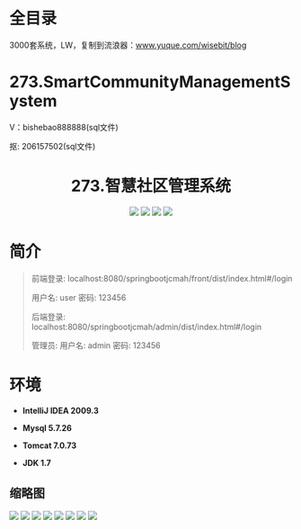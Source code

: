 # 全目录

3000套系统，LW，复制到流浪器：www.yuque.com/wisebit/blog

# 273.SmartCommunityManagementSystem

<p>V：bishebao888888(sql文件)</p>
<p>抠: 206157502(sql文件)</p>

<p><h1 align="center">273.智慧社区管理系统</h1></p>


<p align="center">
	<img src="https://img.shields.io/badge/jdk-1.7-orange.svg"/>
    <img src="https://img.shields.io/badge/springboot-3.x-lightgrey.svg"/>
    <img src="https://img.shields.io/badge/vue-3.x-blue.svg"/>
    <img src="https://img.shields.io/badge/mybatis-5.x-yellow.svg"/>
</p>

# 简介
>
> 
> 
> 前端登录: localhost:8080/springbootjcmah/front/dist/index.html#/login
> 
> 用户名: user  密码: 123456
>
> 后端登录: localhost:8080/springbootjcmah/admin/dist/index.html#/login
>
> 管理员: 用户名: admin  密码: 123456
>



# 环境

- <b>IntelliJ IDEA 2009.3</b>

- <b>Mysql 5.7.26</b>

- <b>Tomcat 7.0.73</b>

- <b>JDK 1.7</b>




## 缩略图

![](https://bitwise.oss-cn-heyuan.aliyuncs.com/2024/9/10/1619af83-9d15-4923-a2cf-8c1b9d68b0d3.png)
![](https://bitwise.oss-cn-heyuan.aliyuncs.com/2024/9/10/4e54cc7e-2ea1-4a71-ae11-ad542aee8c62.png)
![](https://bitwise.oss-cn-heyuan.aliyuncs.com/2024/9/10/596605e3-7968-4e92-977e-eb67886cbd80.png)
![](https://bitwise.oss-cn-heyuan.aliyuncs.com/2024/9/10/fbd8a144-ff3f-496a-90c6-ce4abfa496b8.png)
![](https://bitwise.oss-cn-heyuan.aliyuncs.com/2024/9/10/6637659c-bc86-4f00-abc2-a555d1c8f693.png)
![](https://bitwise.oss-cn-heyuan.aliyuncs.com/2024/9/10/689f5ac3-f840-4574-8a6b-69764b034260.png)
![](https://bitwise.oss-cn-heyuan.aliyuncs.com/2024/9/10/267ec528-2cf8-47b2-978a-fa2200a7e17e.png)
![](https://bitwise.oss-cn-heyuan.aliyuncs.com/2024/9/10/8156829e-7c04-44e9-89e4-b00fded1c1ec.png)




